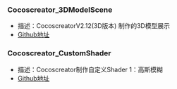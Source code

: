 ### Cocoscreator_3DModelScene
- 描述：CocoscreatorV2.12(3D版本) 制作的3D模型展示
- [Github地址](https://github.com/yoyohan1/Cocoscreator_3DModelScene)  

### Cocoscreator_CustomShader
- 描述：Cocoscreator制作自定义Shader 1：高斯模糊
- [Github地址](https://github.com/yoyohan1/Cocoscreator_CustomShader)  